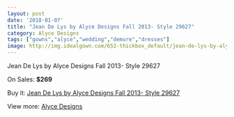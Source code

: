 ```yaml
---
layout: post
date: '2018-01-07'
title: "Jean De Lys by Alyce Designs Fall 2013- Style 29627"
category: Alyce Designs
tags: ["gowns","alyce","wedding","demure","dresses"]
image: http://img.idealgown.com/652-thickbox_default/jean-de-lys-by-alyce-designs-fall-2013-style-29627.jpg
---
```

Jean De Lys by Alyce Designs Fall 2013- Style 29627

On Sales: **$269**
<a href="https://www.idealgown.com/en/alyce-designs/270-jean-de-lys-by-alyce-designs-fall-2013-style-29627.html"><amp-img layout="responsive" width="600" height="600" src="//img.idealgown.com/652-thickbox_default/jean-de-lys-by-alyce-designs-fall-2013-style-29627.jpg" alt="Jean De Lys by Alyce Designs Fall 2013- Style 29627 0" /></a>

Buy it: [Jean De Lys by Alyce Designs Fall 2013- Style 29627](https://www.idealgown.com/en/alyce-designs/270-jean-de-lys-by-alyce-designs-fall-2013-style-29627.html "Jean De Lys by Alyce Designs Fall 2013- Style 29627")

View more: [Alyce Designs](https://www.idealgown.com/en/5-alyce-designs "Alyce Designs")